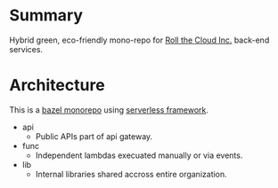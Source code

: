 # Summary

Hybrid green, eco-friendly mono-repo for [Roll the Cloud Inc.](https://github.com/rollthecloudinc) back-end services.

# Architecture

This is a [bazel monorepo](https://bazel.build/) using [serverless framework](https://www.serverless.com/).

* api
  * Public APIs part of api gateway.
* func
  * Independent lambdas execuated manually or via events.
* lib
  * Internal libraries shared accross entire organization.
